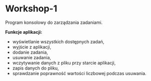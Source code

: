 # Workshop-1

Program konsolowy do zarządzania zadaniami.

**Funkcje aplikacji:**

 - wyświetlanie wszystkich dostępnych zadań,
 - wyjście z aplikacji,
 - dodanie zadania,
 - usuwanie zadania,
 - wczytywanie danych z pliku przy starcie aplikacji,
 - zapis danych do pliku,
 - sprawdzanie poprawność wartości liczbowej podczas usuwania.
